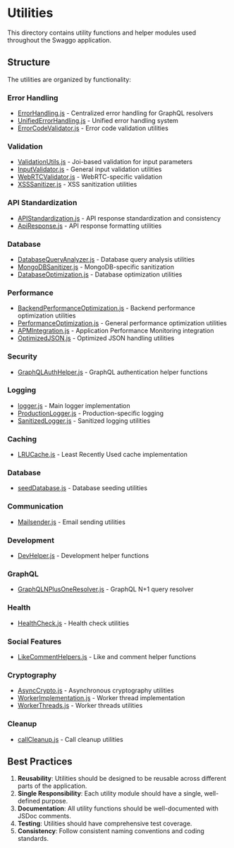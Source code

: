 # Utilities

This directory contains utility functions and helper modules used throughout the Swaggo application.

## Structure

The utilities are organized by functionality:

### Error Handling
- [ErrorHandling.js](file:///c:/swaggo-testing/Swaggo/Website/Backend/utils/ErrorHandling.js) - Centralized error handling for GraphQL resolvers
- [UnifiedErrorHandling.js](file:///c:/swaggo-testing/Swaggo/Website/Backend/utils/UnifiedErrorHandling.js) - Unified error handling system
- [ErrorCodeValidator.js](file:///c:/swaggo-testing/Swaggo/Website/Backend/utils/ErrorCodeValidator.js) - Error code validation utilities

### Validation
- [ValidationUtils.js](file:///c:/swaggo-testing/Swaggo/Website/Backend/utils/ValidationUtils.js) - Joi-based validation for input parameters
- [InputValidator.js](file:///c:/swaggo-testing/Swaggo/Website/Backend/utils/InputValidator.js) - General input validation utilities
- [WebRTCValidator.js](file:///c:/swaggo-testing/Swaggo/Website/Backend/utils/WebRTCValidator.js) - WebRTC-specific validation
- [XSSSanitizer.js](file:///c:/swaggo-testing/Swaggo/Website/Backend/utils/XSSSanitizer.js) - XSS sanitization utilities

### API Standardization
- [APIStandardization.js](file:///c:/swaggo-testing/Swaggo/Website/Backend/utils/APIStandardization.js) - API response standardization and consistency
- [ApiResponse.js](file:///c:/swaggo-testing/Swaggo/Website/Backend/utils/ApiResponse.js) - API response formatting utilities

### Database
- [DatabaseQueryAnalyzer.js](file:///c:/swaggo-testing/Swaggo/Website/Backend/utils/DatabaseQueryAnalyzer.js) - Database query analysis utilities
- [MongoDBSanitizer.js](file:///c:/swaggo-testing/Swaggo/Website/Backend/utils/MongoDBSanitizer.js) - MongoDB-specific sanitization
- [DatabaseOptimization.js](file:///c:/swaggo-testing/Swaggo/Website/Backend/utils/DatabaseOptimization.js) - Database optimization utilities

### Performance
- [BackendPerformanceOptimization.js](file:///c:/swaggo-testing/Swaggo/Website/Backend/utils/BackendPerformanceOptimization.js) - Backend performance optimization utilities
- [PerformanceOptimization.js](file:///c:/swaggo-testing/Swaggo/Website/Backend/utils/PerformanceOptimization.js) - General performance optimization utilities
- [APMIntegration.js](file:///c:/swaggo-testing/Swaggo/Website/Backend/utils/APMIntegration.js) - Application Performance Monitoring integration
- [OptimizedJSON.js](file:///c:/swaggo-testing/Swaggo/Website/Backend/utils/OptimizedJSON.js) - Optimized JSON handling utilities

### Security
- [GraphQLAuthHelper.js](file:///c:/swaggo-testing/Swaggo/Website/Backend/utils/GraphQLAuthHelper.js) - GraphQL authentication helper functions

### Logging
- [logger.js](file:///c:/swaggo-testing/Swaggo/Website/Backend/utils/logger.js) - Main logger implementation
- [ProductionLogger.js](file:///c:/swaggo-testing/Swaggo/Website/Backend/utils/ProductionLogger.js) - Production-specific logging
- [SanitizedLogger.js](file:///c:/swaggo-testing/Swaggo/Website/Backend/utils/SanitizedLogger.js) - Sanitized logging utilities

### Caching
- [LRUCache.js](file:///c:/swaggo-testing/Swaggo/Website/Backend/utils/LRUCache.js) - Least Recently Used cache implementation

### Database
- [seedDatabase.js](file:///c:/swaggo-testing/Swaggo/Website/Backend/utils/seedDatabase.js) - Database seeding utilities

### Communication
- [Mailsender.js](file:///c:/swaggo-testing/Swaggo/Website/Backend/utils/Mailsender.js) - Email sending utilities

### Development
- [DevHelper.js](file:///c:/swaggo-testing/Swaggo/Website/Backend/utils/DevHelper.js) - Development helper functions

### GraphQL
- [GraphQLNPlusOneResolver.js](file:///c:/swaggo-testing/Swaggo/Website/Backend/utils/GraphQLNPlusOneResolver.js) - GraphQL N+1 query resolver

### Health
- [HealthCheck.js](file:///c:/swaggo-testing/Swaggo/Website/Backend/utils/HealthCheck.js) - Health check utilities

### Social Features
- [LikeCommentHelpers.js](file:///c:/swaggo-testing/Swaggo/Website/Backend/utils/LikeCommentHelpers.js) - Like and comment helper functions

### Cryptography
- [AsyncCrypto.js](file:///c:/swaggo-testing/Swaggo/Website/Backend/utils/AsyncCrypto.js) - Asynchronous cryptography utilities
- [WorkerImplementation.js](file:///c:/swaggo-testing/Swaggo/Website/Backend/utils/WorkerImplementation.js) - Worker thread implementation
- [WorkerThreads.js](file:///c:/swaggo-testing/Swaggo/Website/Backend/utils/WorkerThreads.js) - Worker threads utilities

### Cleanup
- [callCleanup.js](file:///c:/swaggo-testing/Swaggo/Website/Backend/utils/callCleanup.js) - Call cleanup utilities

## Best Practices

1. **Reusability**: Utilities should be designed to be reusable across different parts of the application.
2. **Single Responsibility**: Each utility module should have a single, well-defined purpose.
3. **Documentation**: All utility functions should be well-documented with JSDoc comments.
4. **Testing**: Utilities should have comprehensive test coverage.
5. **Consistency**: Follow consistent naming conventions and coding standards.